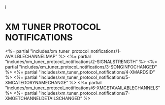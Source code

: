 i
# XM TUNER PROTOCOL NOTIFICATIONS

\<%= partial "includes/xm\_tuner\_protocol\_notifications/1-AVAILBLECHANNELMAP” %\>
\<%= partial "includes/xm\_tuner\_protocol\_notifications/2-SIGNALSTRENGTH” %\>
\<%= partial "includes/xm\_tuner\_protocol\_notifications/3-SONGINFOCHANGED” %\>
\<%= partial "includes/xm\_tuner\_protocol\_notifications/4-XMARDSID” %\>
\<%= partial "includes/xm\_tuner\_protocol\_notifications/5-XMCATEGORYNAMECHANGE” %\>
\<%= partial "includes/xm\_tuner\_protocol\_notifications/6-XMGETAVAILABLECHANNELS” %\>
\<%= partial "includes/xm\_tuner\_protocol\_notifications/7-XMGETCHANNELDETAILSCHANGED” %\>